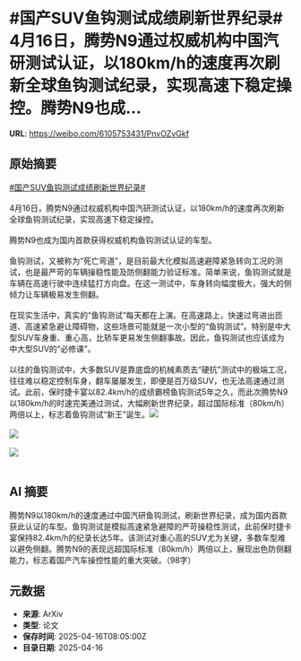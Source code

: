 # #国产SUV鱼钩测试成绩刷新世界纪录# 4月16日，腾势N9通过权威机构中国汽研测试认证，以180km/h的速度再次刷新全球鱼钩测试纪录，实现高速下稳定操控。腾势N9也成...

**URL**: https://weibo.com/6105753431/PnvOZvGkf

## 原始摘要

<a href="https://m.weibo.cn/search?containerid=231522type%3D1%26t%3D10%26q%3D%23%E5%9B%BD%E4%BA%A7SUV%E9%B1%BC%E9%92%A9%E6%B5%8B%E8%AF%95%E6%88%90%E7%BB%A9%E5%88%B7%E6%96%B0%E4%B8%96%E7%95%8C%E7%BA%AA%E5%BD%95%23&amp;extparam=%23%E5%9B%BD%E4%BA%A7SUV%E9%B1%BC%E9%92%A9%E6%B5%8B%E8%AF%95%E6%88%90%E7%BB%A9%E5%88%B7%E6%96%B0%E4%B8%96%E7%95%8C%E7%BA%AA%E5%BD%95%23" data-hide=""><span class="surl-text">#国产SUV鱼钩测试成绩刷新世界纪录#</span></a> <br><br>4月16日，腾势N9通过权威机构中国汽研测试认证，以180km/h的速度再次刷新全球鱼钩测试纪录，实现高速下稳定操控。<br><br>腾势N9也成为国内首款获得权威机构鱼钩测试认证的车型。<br><br>鱼钩测试，又被称为“死亡弯道”，是目前最大化模拟高速避障紧急转向工况的测试，也是最严苛的车辆操稳性能及防侧翻能力验证标准。简单来说，鱼钩测试就是车辆在高速行驶中连续猛打方向盘。在这一测试中，车身转向幅度极大，强大的侧倾力让车辆极易发生侧翻。<br><br>在现实生活中，真实的“鱼钩测试”每天都在上演。在高速路上，快速过弯进出匝道、高速紧急避让障碍物，这些场景可能就是一次小型的“鱼钩测试”。特别是中大型SUV车身重、重心高，比轿车更易发生侧翻事故。因此，鱼钩测试也应该成为中大型SUV的“必修课”。<br><br>以往的鱼钩测试中，大多数SUV是靠底盘的机械素质去“硬抗”测试中的极端工况，往往难以稳定控制车身，翻车屡屡发生，即便是百万级SUV，也无法高速通过测试。此前，保时捷卡宴以82.4km/h的成绩霸榜鱼钩测试5年之久，而此次腾势N9以180km/h的时速完美通过测试，大幅刷新世界纪录，超过国际标准（80km/h）两倍以上，标志着鱼钩测试“新王”诞生。<img style="" src="https://tvax2.sinaimg.cn/large/006Fd7o3gy1i0ijz5unmwj30zr1eu4qq.jpg" referrerpolicy="no-referrer"><br><br><img style="" src="https://tvax3.sinaimg.cn/large/006Fd7o3gy1i0ijz33albj30z70jt119.jpg" referrerpolicy="no-referrer"><br><br><img style="" src="https://tvax3.sinaimg.cn/large/006Fd7o3gy1i0ijz50lcqj31hc0u0e81.jpg" referrerpolicy="no-referrer"><br><br>

## AI 摘要

腾势N9以180km/h的速度通过中国汽研鱼钩测试，刷新世界纪录，成为国内首款获此认证的车型。鱼钩测试是模拟高速紧急避障的严苛操稳性测试，此前保时捷卡宴保持82.4km/h的纪录长达5年。该测试对重心高的SUV尤为关键，多数车型难以避免侧翻。腾势N9的表现远超国际标准（80km/h）两倍以上，展现出色防侧翻能力，标志着国产汽车操控性能的重大突破。（98字）

## 元数据

- **来源**: ArXiv
- **类型**: 论文
- **保存时间**: 2025-04-16T08:05:00Z
- **目录日期**: 2025-04-16

